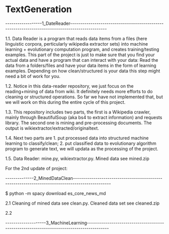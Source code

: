 # TextGeneration

------------------1_DateReader------------------------------------------------------------------------------------------------

1.1. Data Reader is a program that reads data items from a files (here linguistic corpora, perticularly wikipedia extractor sets) into machine learning + evolutionary computation program, and creates training/testing examples. This part of the project is just to make sure that you find your actual data and have a program that can interact with your data: Read the data from a folders/files and have your data items in the form of learning examples. Depending on how clean/structured is your data this step might need a bit of work for you.

1.2. Notice in this data-reader repository, we just focus on the reading+mining of data from wiki. It definitely needs more efforts to do cleaning or structured operations. So far we have not implemented that, but we will work on this during the entire cycle of this project.

1.3. This repository includes two parts, the first is a Wikipedia crawler, mainly through BeautifulSoup (aka bs4 to extract information) and requests library. The second one is mining and pre-processing documents. The output is wikiextractor/extracted/originaltext.

1.4. Next two parts are 1. put processed data into structured machine learning to classify/clean; 2. put classified data to evolutionary algorithm program to generate text, we will updata as the processing of the project.

1.5. Data Reader: mine.py, wikiextractor.py. Mined data see mined.zip




For the 2nd update of project:

--------------2_MinedDataClean------------------------------------------------------------------------------------------------

$ python -m spacy download es_core_news_md

2.1 Cleaning of mined data see clean.py. Cleaned data set see cleaned.zip

2.2

--------------------3_MachineLearning-----------------------------------------------------------------------------------------


